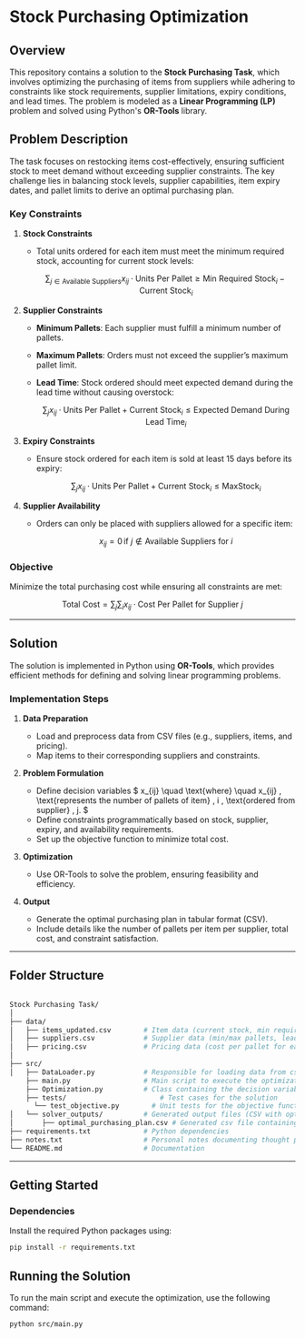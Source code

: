 # Stock Purchasing Optimization

## Overview

This repository contains a solution to the **Stock Purchasing Task**, which involves optimizing the purchasing of items from suppliers while adhering to constraints like stock requirements, supplier limitations, expiry conditions, and lead times. The problem is modeled as a **Linear Programming (LP)** problem and solved using Python's **OR-Tools** library.

## Problem Description

The task focuses on restocking items cost-effectively, ensuring sufficient stock to meet demand without exceeding supplier constraints. The key challenge lies in balancing stock levels, supplier capabilities, item expiry dates, and pallet limits to derive an optimal purchasing plan.

### **Key Constraints**

1. **Stock Constraints**
   - Total units ordered for each item must meet the minimum required stock, accounting for current stock levels:
      
      $$
      \sum_{j \in \text{Available Suppliers}} x_{ij} \cdot \text{Units Per Pallet} \geq \text{Min Required Stock}_i - \text{Current Stock}_i
      $$

2. **Supplier Constraints**
   - **Minimum Pallets**: Each supplier must fulfill a minimum number of pallets.
   - **Maximum Pallets**: Orders must not exceed the supplier’s maximum pallet limit.
   - **Lead Time**: Stock ordered should meet expected demand during the lead time without causing overstock:

      $$
      \sum_{j} x_{ij} \cdot \text{Units Per Pallet} + \text{Current Stock}_i \leq \text{Expected Demand During Lead Time}_i
      $$


3. **Expiry Constraints**
   - Ensure stock ordered for each item is sold at least 15 days before its expiry:
      
      $$
      \sum_{j} x_{ij} \cdot \text{Units Per Pallet} + \text{Current Stock}_i \leq \text{MaxStock}_i
      $$


4. **Supplier Availability**
   - Orders can only be placed with suppliers allowed for a specific item:
      
      $$
      x_{ij} = 0 \, \text{if } j \not\in \text{Available Suppliers for } i
      $$


### **Objective**

Minimize the total purchasing cost while ensuring all constraints are met:

$$
\text{Total Cost} = \sum_{j} \sum_{i} x_{ij} \cdot \text{Cost Per Pallet for Supplier } j
$$

---

## Solution

The solution is implemented in Python using **OR-Tools**, which provides efficient methods for defining and solving linear programming problems.

### **Implementation Steps**
1. **Data Preparation**
   - Load and preprocess data from CSV files (e.g., suppliers, items, and pricing).
   - Map items to their corresponding suppliers and constraints.

2. **Problem Formulation**
   - Define decision variables $ x_{ij} \quad \text{where} \quad x_{ij} \, \text{represents the number of pallets of item} \, i \, \text{ordered from supplier} \, j. $
   - Define constraints programmatically based on stock, supplier, expiry, and availability requirements.
   - Set up the objective function to minimize total cost.

3. **Optimization**
   - Use OR-Tools to solve the problem, ensuring feasibility and efficiency.

4. **Output**
   - Generate the optimal purchasing plan in tabular format (CSV).
   - Include details like the number of pallets per item per supplier, total cost, and constraint satisfaction.

---

## Folder Structure

```bash

Stock Purchasing Task/
│
├── data/
│   ├── items_updated.csv        # Item data (current stock, min required stock, etc.)
│   ├── suppliers.csv            # Supplier data (min/max pallets, lead times, etc.)
│   ├── pricing.csv              # Pricing data (cost per pallet for each supplier)
│
├── src/
│   ├── DataLoader.py            # Responsible for loading data from csv files in data folder
    ├── main.py                  # Main script to execute the optimization
    ├── Optimization.py          # Class containing the decision variable definition, objective function, and constraints.
    ├── tests/                       # Test cases for the solution
      └── test_objective.py        # Unit tests for the objective function
│   └── solver_outputs/          # Generated output files (CSV with optimal purchasing plan)
│       ├── optimal_purchasing_plan.csv # Generated csv file containing order details
├── requirements.txt             # Python dependencies
├── notes.txt                    # Personal notes documenting thought processes/challenges
└── README.md                    # Documentation

```

---

## Getting Started

### **Dependencies**

Install the required Python packages using:
```bash
pip install -r requirements.txt
```

## Running the Solution

To run the main script and execute the optimization, use the following command:

```bash
python src/main.py
```